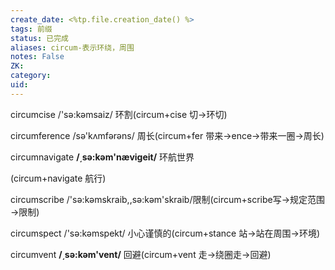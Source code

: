 ```yaml
---
create_date: <%tp.file.creation_date() %>
tags: 前缀
status: 已完成 
aliases: circum-表示环绕，周围
notes: False
ZK: 
category: 
uid: 
---
```


circumcise /'sə:kəmsaiz/ 环割(circum+cise 切→环切) 

circumference /sə'kʌmfərəns/ 周长(circum+fer 带来→ence→带来一圈→周长)

circumnavigate **/͵sə:kəm'næviɡeit/** 环航世界

(circum+navigate 航行)

circumscribe /'sə:kəmskraib,,sə:kəm'skraib/限制(circum+scribe写→规定范围→限制)

circumspect /'sə:kəmspekt/ 小心谨慎的(circum+stance 站→站在周围→环境)

circumvent **/͵sə:kəm'vent/** 回避(circum+vent 走→绕圈走→回避)